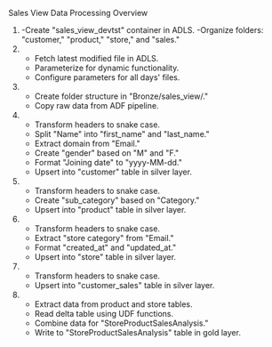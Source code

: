 Sales View Data Processing Overview

1. -Create "sales_view_devtst" container in ADLS.
   -Organize folders: "customer," "product," "store," and "sales."
2. - Fetch latest modified file in ADLS.
   - Parameterize for dynamic functionality.
   - Configure parameters for all days' files.
3. - Create folder structure in "Bronze/sales_view/."
   - Copy raw data from ADF pipeline.
4. - Transform headers to snake case.
   - Split "Name" into "first_name" and "last_name."
   - Extract domain from "Email."
   - Create "gender" based on "M" and "F."
   - Format "Joining date" to "yyyy-MM-dd."
   - Upsert into "customer" table in silver layer.
5. - Transform headers to snake case.
   - Create "sub_category" based on "Category."
   - Upsert into "product" table in silver layer.
6. - Transform headers to snake case.
   - Extract "store category" from "Email."
   - Format "created_at" and "updated_at."
   - Upsert into "store" table in silver layer.
7. - Transform headers to snake case.
   - Upsert into "customer_sales" table in silver layer.
8. - Extract data from product and store tables.
   - Read delta table using UDF functions.
   - Combine data for "StoreProductSalesAnalysis."
   - Write to "StoreProductSalesAnalysis" table in gold layer.
